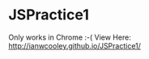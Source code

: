 JSPractice1
===========
Only works in Chrome :-(
View Here: http://ianwcooley.github.io/JSPractice1/
